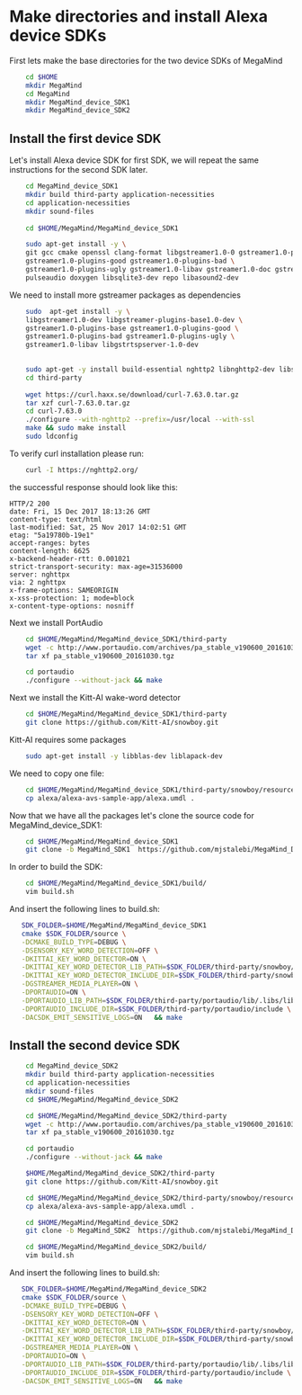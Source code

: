# Make directories and install  Alexa device SDKs
First lets make the base directories for the two device SDKs of MegaMind
```bash
	cd $HOME
	mkdir MegaMind
	cd MegaMind
	mkdir MegaMind_device_SDK1
	mkdir MegaMind_device_SDK2
```
## Install the first device SDK
Let's install Alexa device SDK for first SDK, we will repeat the same instructions for the second SDK later.
```bash
	cd MegaMind_device_SDK1
	mkdir build third-party application-necessities
	cd application-necessities
	mkdir sound-files
	
	cd $HOME/MegaMind/MegaMind_device_SDK1

	sudo apt-get install -y \
	git gcc cmake openssl clang-format libgstreamer1.0-0 gstreamer1.0-plugins-base \
	gstreamer1.0-plugins-good gstreamer1.0-plugins-bad \
	gstreamer1.0-plugins-ugly gstreamer1.0-libav gstreamer1.0-doc gstreamer1.0-tools \
	pulseaudio doxygen libsqlite3-dev repo libasound2-dev
```
We need to install more gstreamer packages as dependencies
```bash
	sudo  apt-get install -y \
	libgstreamer1.0-dev libgstreamer-plugins-base1.0-dev \
	gstreamer1.0-plugins-base gstreamer1.0-plugins-good \
	gstreamer1.0-plugins-bad gstreamer1.0-plugins-ugly \
	gstreamer1.0-libav libgstrtspserver-1.0-dev
```

```bash	
	
	sudo apt-get -y install build-essential nghttp2 libnghttp2-dev libssl-dev
	cd third-party
	
	wget https://curl.haxx.se/download/curl-7.63.0.tar.gz
	tar xzf curl-7.63.0.tar.gz
	cd curl-7.63.0
	./configure --with-nghttp2 --prefix=/usr/local --with-ssl
	make && sudo make install
	sudo ldconfig
```
To verify curl installation please run:

```bash
	curl -I https://nghttp2.org/
```
the successful response should look like this:

  ```
HTTP/2 200
date: Fri, 15 Dec 2017 18:13:26 GMT
content-type: text/html
last-modified: Sat, 25 Nov 2017 14:02:51 GMT
etag: "5a19780b-19e1"
accept-ranges: bytes
content-length: 6625
x-backend-header-rtt: 0.001021
strict-transport-security: max-age=31536000
server: nghttpx
via: 2 nghttpx
x-frame-options: SAMEORIGIN
x-xss-protection: 1; mode=block
x-content-type-options: nosniff
```

Next we install PortAudio

```bash
	cd $HOME/MegaMind/MegaMind_device_SDK1/third-party
	wget -c http://www.portaudio.com/archives/pa_stable_v190600_20161030.tgz
	tar xf pa_stable_v190600_20161030.tgz

	cd portaudio
	./configure --without-jack && make
```

Next we install the Kitt-AI wake-word detector

```bash
	cd $HOME/MegaMind/MegaMind_device_SDK1/third-party
	git clone https://github.com/Kitt-AI/snowboy.git 

```
Kitt-AI requires some packages
```bash
	sudo apt-get install -y libblas-dev liblapack-dev 
```
We need to copy one file:
```bash
	cd $HOME/MegaMind/MegaMind_device_SDK1/third-party/snowboy/resources
	cp alexa/alexa-avs-sample-app/alexa.umdl .
```

Now that we have all the packages let's clone the source code for  MegaMind_device_SDK1:
```bash
	cd $HOME/MegaMind/MegaMind_device_SDK1
	git clone -b MegaMind_SDK1  https://github.com/mjstalebi/MegaMind_DeviceSDKs.git source
```
In order to build the SDK:
```bash
	cd $HOME/MegaMind/MegaMind_device_SDK1/build/
	vim build.sh
```

And insert the following lines to build.sh:
 ```bash
	SDK_FOLDER=$HOME/MegaMind/MegaMind_device_SDK1
	cmake $SDK_FOLDER/source \
	-DCMAKE_BUILD_TYPE=DEBUG \
	-DSENSORY_KEY_WORD_DETECTION=OFF \
	-DKITTAI_KEY_WORD_DETECTOR=ON \
	-DKITTAI_KEY_WORD_DETECTOR_LIB_PATH=$SDK_FOLDER/third-party/snowboy/lib/ubuntu64/libsnowboy-detect.a \
	-DKITTAI_KEY_WORD_DETECTOR_INCLUDE_DIR=$SDK_FOLDER/third-party/snowboy/include \
	-DGSTREAMER_MEDIA_PLAYER=ON \
	-DPORTAUDIO=ON \
	-DPORTAUDIO_LIB_PATH=$SDK_FOLDER/third-party/portaudio/lib/.libs/libportaudio.a \
	-DPORTAUDIO_INCLUDE_DIR=$SDK_FOLDER/third-party/portaudio/include \
	-DACSDK_EMIT_SENSITIVE_LOGS=ON   && make
```
  
## Install the second device SDK

```bash
	cd MegaMind_device_SDK2
	mkdir build third-party application-necessities
	cd application-necessities
	mkdir sound-files
	cd $HOME/MegaMind/MegaMind_device_SDK2
  ```
```bash
	cd $HOME/MegaMind/MegaMind_device_SDK2/third-party
	wget -c http://www.portaudio.com/archives/pa_stable_v190600_20161030.tgz
	tar xf pa_stable_v190600_20161030.tgz

	cd portaudio
	./configure --without-jack && make
```

```bash
	$HOME/MegaMind/MegaMind_device_SDK2/third-party
	git clone https://github.com/Kitt-AI/snowboy.git 

```
```bash
	cd $HOME/MegaMind/MegaMind_device_SDK2/third-party/snowboy/resources
	cp alexa/alexa-avs-sample-app/alexa.umdl .
```
```bash
	cd $HOME/MegaMind/MegaMind_device_SDK2
	git clone -b MegaMind_SDK2  https://github.com/mjstalebi/MegaMind_DeviceSDKs.git source
```
```bash
	cd $HOME/MegaMind/MegaMind_device_SDK2/build/
	vim build.sh
```

And insert the following lines to build.sh:
 ```bash
	SDK_FOLDER=$HOME/MegaMind/MegaMind_device_SDK2
	cmake $SDK_FOLDER/source \
	-DCMAKE_BUILD_TYPE=DEBUG \
	-DSENSORY_KEY_WORD_DETECTION=OFF \
	-DKITTAI_KEY_WORD_DETECTOR=ON \
	-DKITTAI_KEY_WORD_DETECTOR_LIB_PATH=$SDK_FOLDER/third-party/snowboy/lib/ubuntu64/libsnowboy-detect.a \
	-DKITTAI_KEY_WORD_DETECTOR_INCLUDE_DIR=$SDK_FOLDER/third-party/snowboy/include \
	-DGSTREAMER_MEDIA_PLAYER=ON \
	-DPORTAUDIO=ON \
	-DPORTAUDIO_LIB_PATH=$SDK_FOLDER/third-party/portaudio/lib/.libs/libportaudio.a \
	-DPORTAUDIO_INCLUDE_DIR=$SDK_FOLDER/third-party/portaudio/include \
	-DACSDK_EMIT_SENSITIVE_LOGS=ON   && make
```
